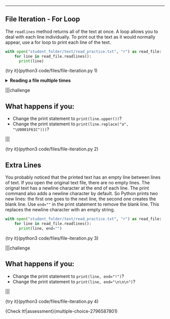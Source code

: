 ----------

## File Iteration - For Loop

The `readlines` method returns all of the text at once. A loop allows you to deal with each line individually. To print out the text as it would normally appear, use a for loop to print each line of the text.

```python
with open("student_folder/text/read_practice.txt", "r") as read_file:
    for line in read_file.readlines():
      print(line)
```

{try it}(python3 code/files/file-iteration.py 1)

<details>
  <summary><strong>Reading a file multiple times</strong></summary>
  When Python reaches the end of a file with <code>readlines</code>, it will not start back at the beginning until you close the file and then reopen it.
</details>

|||challenge
## What happens if you:
* Change the print statement to `print(line.upper())`?
* Change the print statement to `print(line.replace("a", "\U0001F61C")))`?

|||

{try it}(python3 code/files/file-iteration.py 2)

## Extra Lines

You probably noticed that the printed text has an empty line between lines of text. If you open the original text file, there are no empty lines. The orignal text has a newline character at the end of each line. The print command also adds a newline character by default. So Python prints two new lines: the first one goes to the next line, the second one creates the blank line. Use `end=""` in the print statement to remove the blank line. This replaces the newline character with an empty string.

```python
with open("student_folder/text/read_practice.txt", "r") as read_file:
    for line in read_file.readlines():
      print(line, end="")
```

{try it}(python3 code/files/file-iteration.py 3)

|||challenge
## What happens if you:
* Change the print statement to `print(line, end="!")`?
* Change the print statement to `print(line, end="\n\n\n")`?

|||

{try it}(python3 code/files/file-iteration.py 4)

{Check It!|assessment}(multiple-choice-2796587801)